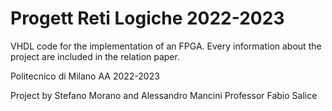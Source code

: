 # Progett Reti Logiche 2022-2023

VHDL code for the implementation of an FPGA. Every information about the project are included in the relation paper.

Politecnico di Milano
AA 2022-2023

Project by Stefano Morano and Alessandro Mancini
Professor Fabio Salice
